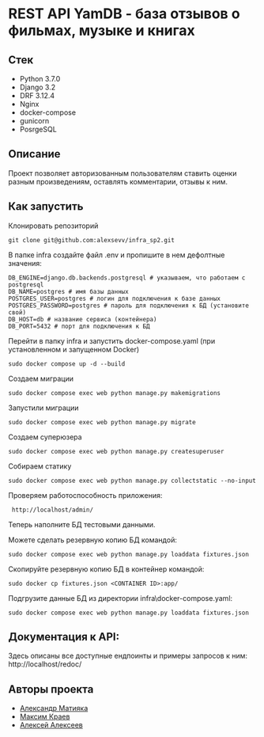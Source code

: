 # REST API YamDB - база отзывов о фильмах, музыке и книгах
## Стек
* Python 3.7.0
* Django 3.2
* DRF 3.12.4
* Nginx
* docker-compose
* gunicorn
* PosrgeSQL

## Описание
Проект позволяет авторизованным пользователям ставить оценки разным произведениям, оставлять комментарии, отзывы к ним.

## Как запустить
Клонировать репозиторий
```
git clone git@github.com:alexsevv/infra_sp2.git
```
В папке infra создайте файл .env и пропишите в нем дефолтные значения:
```
DB_ENGINE=django.db.backends.postgresql # указываем, что работаем с postgresql
DB_NAME=postgres # имя базы данных
POSTGRES_USER=postgres # логин для подключения к базе данных
POSTGRES_PASSWORD=postgres # пароль для подключения к БД (установите свой)
DB_HOST=db # название сервиса (контейнера)
DB_PORT=5432 # порт для подключения к БД
```
Перейти в папку infra и запустить docker-compose.yaml (при установленном и запущенном Docker)
```
sudo docker compose up -d --build
```
Создаем миграции
```
sudo docker compose exec web python manage.py makemigrations
```
Запустили миграции
```
sudo docker compose exec web python manage.py migrate
```
Создаем суперюзера
```
sudo docker compose exec web python manage.py createsuperuser
```
Собираем статику
```
sudo docker compose exec web python manage.py collectstatic --no-input
```
Проверяем работоспособность приложения:
```
 http://localhost/admin/
```
Теперь наполните БД тестовыми данными.

Можете сделать резервную копию БД командой:
```
sudo docker compose exec web python manage.py loaddata fixtures.json
```
Скопируйте резервную копию БД в контейнер командой:
```
sudo docker cp fixtures.json <CONTAINER ID>:app/
```
Подгрузите данные БД из директории infra\docker-compose.yaml:
```
sudo docker compose exec web python manage.py loaddata fixtures.json
```

## Документация к API:
Здесь описаны все доступные ендпоинты и примеры запросов к ним:
http://localhost/redoc/

## Авторы проекта
- [Александр Матияка](https://github.com/alexsevv)
- [Максим Краев](https://github.com/loony-m)
- [Алексей Алексеев](https://github.com/Litandepython)